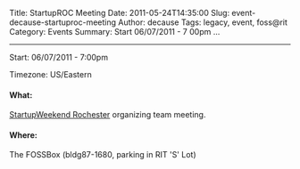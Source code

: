 Title: StartupROC Meeting
Date: 2011-05-24T14:35:00
Slug: event-decause-startuproc-meeting
Author: decause
Tags: legacy, event, foss@rit
Category: Events
Summary: Start  06/07/2011 - 7 00pm ... 

---
Start: 06/07/2011 - 7:00pm

Timezone: US/Eastern

#### What:

[StartupWeekend Rochester](http://startupweekend.org) organizing team meeting.

#### Where:

The FOSSBox (bldg87-1680, parking in RIT 'S' Lot)

